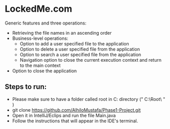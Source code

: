 # LockedMe.com
Generic features and three operations: 

* Retrieving the file names in an ascending order
* Business-level operations:
  - Option to add a user specified file to the application
  - Option to delete a user specified file from the application
  - Option to search a user specified file from the application
  - Navigation option to close the current execution context and return to the main context
* Option to close the application

## Steps to run:
* Please make sure to have a folder called root in C: directory (" C:\Root\ " )
* git clone https://github.com/AlhiloMustafa/Phase1-Project.git
* Open it in IntelliJ/Eclips and run the file Main.java
* Follow the instructions that will appear in the IDE's terminal.

